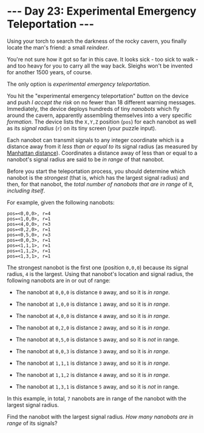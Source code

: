 # --- Day 23: Experimental Emergency Teleportation ---

Using your torch to search the darkness of the rocky cavern, you finally locate the man's friend: a small *reindeer*.

You're not sure how it got so far in this cave.  It looks sick - too sick to walk - and too heavy for you to carry all the way back.  Sleighs won't be invented for another 1500 years, of course.

The only option is *experimental emergency teleportation*.

You hit the "experimental emergency teleportation" *button* on the device and push *I accept the risk* on no fewer than 18 different warning messages. Immediately, the device deploys hundreds of tiny *nanobots* which fly around the cavern, apparently assembling themselves into a very specific *formation*. The device lists the `X,Y,Z` position (`pos`) for each nanobot as well as its *signal radius* (`r`) on its tiny screen (your puzzle input).

Each nanobot can transmit signals to any integer coordinate which is a distance away from it *less than or equal to* its signal radius (as measured by [Manhattan distance](https://en.wikipedia.org/wiki/Taxicab_geometry)). Coordinates a distance away of less than or equal to a nanobot's signal radius are said to be *in range* of that nanobot.

Before you start the teleportation process, you should determine which nanobot is the *strongest* (that is, which has the largest signal radius) and then, for that nanobot, the *total number of nanobots that are in range* of it, *including itself*.

For example, given the following nanobots:

```
pos=<0,0,0>, r=4
pos=<1,0,0>, r=1
pos=<4,0,0>, r=3
pos=<0,2,0>, r=1
pos=<0,5,0>, r=3
pos=<0,0,3>, r=1
pos=<1,1,1>, r=1
pos=<1,1,2>, r=1
pos=<1,3,1>, r=1

```

The strongest nanobot is the first one (position `0,0,0`) because its signal radius, `4` is the largest. Using that nanobot's location and signal radius, the following nanobots are in or out of range:


 - The nanobot at `0,0,0` is distance `0` away, and so it is *in range*.

 - The nanobot at `1,0,0` is distance `1` away, and so it is *in range*.

 - The nanobot at `4,0,0` is distance `4` away, and so it is *in range*.

 - The nanobot at `0,2,0` is distance `2` away, and so it is *in range*.

 - The nanobot at `0,5,0` is distance `5` away, and so it is *not* in range.

 - The nanobot at `0,0,3` is distance `3` away, and so it is *in range*.

 - The nanobot at `1,1,1` is distance `3` away, and so it is *in range*.

 - The nanobot at `1,1,2` is distance `4` away, and so it is *in range*.

 - The nanobot at `1,3,1` is distance `5` away, and so it is *not* in range.


In this example, in total, `7` nanobots are in range of the nanobot with the largest signal radius.

Find the nanobot with the largest signal radius.  *How many nanobots are in range* of its signals?

